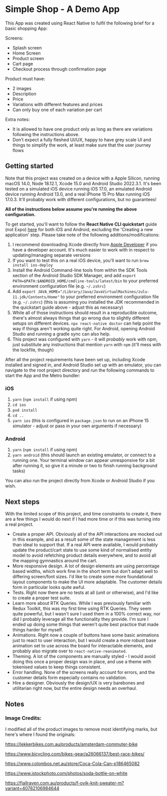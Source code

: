 # Simple Shop - A Demo App

This App was created using React Native to fulfil the following brief for a basic shopping App:

Screens:

- Splash screen
- Home Screen
- Product screen
- Cart page
- Checkout process through confirmation page

Product must have:

- 2 images
- Description
- Price
- Variations with different features and prices
- Can only buy one of each variation per cart

Extra notes:

- It is allowed to have one product only as long as there are variations following the instructions above.
- Don’t expect a fully fleshed UI/UX, happy to have grey scale UI and things to simplify the work, at least make sure that the user journey flows

## Getting started

Note that this project was created on a device with a Apple Silicon, running macOS 14.0, Node 18.12.1, Xcode 15.0 and Android Studio 2022.3.1. It's been tested on a simulated iOS device running iOS 17.0, an emulated Android device running Android 13.0, and a real iPhone 15 Pro Max running iOS 17.0.3. It'll probably work with different configurations, but no guarantees!

**All of the instructions below assume you're running the above configuration.**

To get started, you'll want to follow the **React Native CLI quickstart** guide (not Expo) [here](https://reactnative.dev/docs/environment-setup) for both iOS and Android, excluding the 'Creating a new application' step. Please take note of the following additions/modifications:

1. I recommend downloading Xcode directly from [Apple Developer](https://developer.apple.com/download/applications/) if you have a developer account. It's much easier to work with in respect to updating/managing separate versions
2. If you want to test this on a real iOS device, you'll want to run `brew install ios-deploy`
3. Install the Android Command-line tools from within the SDK Tools section of the Android Studio SDK Manager, and add `export PATH=$PATH:$ANDROID_HOME/cmdline-tools/latest/bin` to your preferred environment configuration file (e.g. `~/.zshrc`)
4. Add `export JAVA_HOME="/Library/Java/JavaVirtualMachines/zulu-11.jdk/Contents/Home"` to your preferred environment configuration file (e.g. `~/.zshrc`) (this is assuming you installed the JDK recommended in the quickstart guide above - adjust this as necessary)
5. While all of those instructions should result in a reproducible outcome, there's almost always things that go wrong due to slightly different setups on different devices. `npx react-native doctor` can help point the way if things aren't working quite right. For Android, opening Android Studio and running a gradle sync can also help.
6. This project was configured with `yarn` - it will _probably_ work with npm, just substitute any instructions that mention `yarn` with `npm` (it'll mess with the lockfile, though)

After all the project requirements have been set up, including Xcode installed and signed in, and Android Studio set up with an emulator, you can navigate to the root project directory and run the following commands to start the App and the Metro bundler:

### iOS

1. `yarn` (`npm install` if using npm)
2. `cd ios`
3. `pod install`
4. `cd ..`
5. `yarn ios` (this is configured in `package.json` to run on an iPhone 15 simulator - adjust or pass in your own arguments if necessary)

### Android

1. `yarn` (`npm install` if using npm)
2. `yarn android` (this should launch an existing emulator, or connect to a running one. Your terminal window can appear unresponsive for a bit after running it, so give it a minute or two to finish running background tasks)

You can also run the project directly from Xcode or Android Studio if you wish.

## Next steps

With the limited scope of this project, and time constraints to create it, there are a few things I would do next if I had more time or if this was turning into a real project.

- Create a proper API. Obviously all of the API interactions are mocked out in this example, and as a result some of the state management is less than ideal to support that. If a real API were available, I would probably update the product/cart state to use some kind of normalised entity model to avoid refetching product details everywhere, and to avoid all the mapping gymnastics around the cart.
- More responsive design. A lot of design elements are using percentage based widths, which work fine in the short term but don't adapt well to differing screen/font sizes. I'd like to create some more foundational layout components to make the UI more adaptable. The customer details form in particular looks quite awful.
- Tests. Right now there are no tests at all (unit or otherwise), and I'd like to create a proper test suite.
- Learn more about RTK Queries. While I was previously familiar with Redux Toolkit, this was my first time using RTK Queries. They seem quite powerful, but I wasn't sure I used them in a 100% correct way, nor did I probably leverage all the functionality they provide. I'm sure I ended up doing some things that weren't quite best practice that made things harder for myself.
- Animations. Right now a couple of buttons have some basic animations just to react to user interaction, but I would create a more robust base animation set to use across the board for interactable elements, and probably also migrate over to `react-native-reanimated`.
- Theming. A lot of the components are manually styled - I would avoid doing this once a proper design was in place, and use a theme with tokenised values to keep things consistent.
- Error handling. None of the screens really account for errors, and the customer details form especially contains no validation.
- Hire a designer. Obviously the design/UX is very barebones and utilitarian right now, but the entire design needs an overhaul.

## Notes

### Image Credits:

I modified all of the product images to remove most identifying marks, but here's where I found the originals:

https://lekkerbikes.com.au/products/amsterdam-commuter-bike

https://www.bicycling.com/bikes-gear/a26066137/best-race-bikes/

https://www.colombos.net.au/store/Coca-Cola-Can-p186465082

https://www.istockphoto.com/photos/soda-bottle-on-white

https://fjallraven.com.au/products/f-ovik-knit-sweater-m?variant=40782106984644
